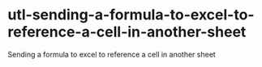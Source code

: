 # utl-sending-a-formula-to-excel-to-reference-a-cell-in-another-sheet
Sending a formula to excel to reference a cell in another sheet
